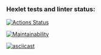 ### Hexlet tests and linter status:
[![Actions Status](https://github.com/Maksonik/frontend-project-44/actions/workflows/hexlet-check.yml/badge.svg)](https://github.com/Maksonik/frontend-project-44/actions)

[![Maintainability](https://api.codeclimate.com/v1/badges/a5f88acd05b8c0cc9347/maintainability)](https://codeclimate.com/github/Maksonik/frontend-project-44/maintainability)


[![asciicast](https://asciinema.org/a/123456.svg)](https://asciinema.org/connect/666ba0f8-5b18-4744-b170-e502e0b86b56)
